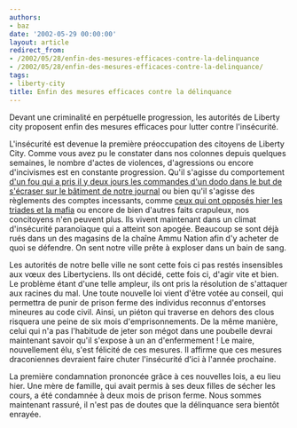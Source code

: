 ```yaml
---
authors:
- baz
date: '2002-05-29 00:00:00'
layout: article
redirect_from:
- /2002/05/28/enfin-des-mesures-efficaces-contre-la-delinquance
- /2002/05/28/enfin-des-mesures-efficaces-contre-la-delinquance/
tags:
- liberty-city
title: Enfin des mesures efficaces contre la délinquance
---
```



Devant une criminalité en perpétuelle progression, les autorités de Liberty city proposent enfin des mesures efficaces pour lutter contre l'insécurité.

L'insécurité est devenue la première préoccupation des citoyens de Liberty City. Comme vous avez pu le constater dans nos colonnes depuis quelques semaines, le nombre d'actes de violences, d'agressions ou encore d'incivismes est en constante progression. Qu'il s'agisse du comportement [d'un fou qui a pris il y deux jours les commandes d'un dodo dans le but de s'écraser sur le bâtiment de notre journal](http://www.liberty-tree.net/tentative-dattentat-au-liberty-tree) ou bien qu'il s'agisse des règlements des comptes incessants, comme [ceux qui ont opposés hier les triades et la mafia](http://www.liberty-tree.net/la-rencontre) ou encore de bien d'autres faits crapuleux, nos concitoyens n'en peuvent plus. Ils vivent maintenant dans un climat d'insécurité paranoïaque qui a atteint son apogée. Beaucoup se sont déjà rués dans un des magasins de la chaîne Ammu Nation afin d'y acheter de quoi se défendre. On sent notre ville prête à exploser dans un bain de sang.

Les autorités de notre belle ville ne sont cette fois ci pas restés insensibles aux vœux des Libertyciens. Ils ont décidé, cette fois ci, d'agir vite et bien. Le problème étant d'une telle ampleur, ils ont pris la résolution de s'attaquer aux racines du mal. Une toute nouvelle loi vient d'être votée au conseil, qui permettra de punir de prison ferme des individus reconnus d'entorses mineures au code civil. Ainsi, un piéton qui traverse en dehors des clous risquera une peine de six mois d'emprisonnements. De la même manière, celui qui n'a pas l'habitude de jeter son mégot dans une poubelle devrai maintenant savoir qu'il s'expose à un an d'enfermement ! Le maire, nouvellement élu, s'est félicité de ces mesures. Il affirme que ces mesures draconiennes devraient faire chuter l'insécurité d'ici à l'année prochaine.

La première condamnation prononcée grâce à ces nouvelles lois, a eu lieu hier. Une mère de famille, qui avait permis à ses deux filles de sécher les cours, a été condamnée à deux mois de prison ferme. Nous sommes maintenant rassuré, il n'est pas de doutes que la délinquance sera bientôt enrayée.